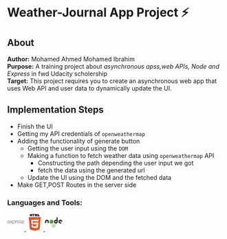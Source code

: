 # Weather-Journal App Project ⚡️

## About

**Author:** Mohamed Ahmed Mohamed Ibrahim \
**Purpose:** A training project about _asynchronous apss,web APIs, Node and Express_ in fwd Udacity scholership \
**Target:**
This project requires you to create an asynchronous web app that uses Web API and user data to dynamically update the UI.

## Implementation Steps

-   Finish the UI
-   Getting my API credentials of `openweathermap`
-   Adding the functionality of generate button
    -   Getting the user input using the `DOM`
    -   Making a function to fetch weather data using `openweathermap` API
        -   Constructing the path depending the user input we got
        -   fetch the data using the generated url
    -   Update the UI using the DOM and the fetched data
-   Make GET,POST Routes in the server side

<h3 align="left">Languages and Tools:</h3>
<p align="left"> <a href="https://expressjs.com" target="_blank"> <img src="https://raw.githubusercontent.com/devicons/devicon/master/icons/express/express-original-wordmark.svg" alt="express" width="40" height="40"/> </a> <a href="https://www.w3.org/html/" target="_blank"> <img src="https://raw.githubusercontent.com/devicons/devicon/master/icons/html5/html5-original-wordmark.svg" alt="html5" width="40" height="40"/> </a> <a href="https://nodejs.org" target="_blank"> <img src="https://raw.githubusercontent.com/devicons/devicon/master/icons/nodejs/nodejs-original-wordmark.svg" alt="nodejs" width="40" height="40"/> </a> </p>
